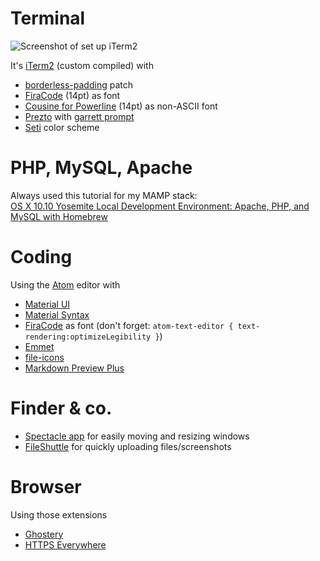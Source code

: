 # Terminal
![Screenshot of set up iTerm2](https://mzdr.github.io/osx/iTerm2.png)  

It's [iTerm2](https://github.com/gnachman/iTerm2) (custom compiled) with

- [borderless-padding](https://github.com/jaredculp/iterm2-borderless-padding) patch
- [FiraCode](https://github.com/tonsky/FiraCode) (14pt) as font
- [Cousine for Powerline](https://github.com/powerline/fonts) (14pt) as non-ASCII font
- [Prezto](https://github.com/sorin-ionescu/prezto) with [garrett prompt](https://github.com/chauncey-garrett/zsh-prompt-garrett)
- [Seti](https://github.com/mbadolato/iTerm2-Color-Schemes/tree/master/schemes) color scheme

# PHP, MySQL, Apache
Always used this tutorial for my MAMP stack:  
[OS X 10.10 Yosemite Local Development Environment: Apache, PHP, and MySQL with Homebrew](https://echo.co/blog/os-x-1010-yosemite-local-development-environment-apache-php-and-mysql-homebrew)  

# Coding
Using the [Atom](https://atom.io) editor with
- [Material UI](https://atom.io/themes/atom-material-ui)
- [Material Syntax](https://atom.io/themes/atom-material-syntax)
- [FiraCode](https://github.com/tonsky/FiraCode) as font (don't forget: `atom-text-editor { text-rendering:optimizeLegibility }`)
- [Emmet](https://atom.io/packages/emmet)
- [file-icons](https://atom.io/packages/file-icons)
- [Markdown Preview Plus](https://atom.io/packages/markdown-preview-plus)

# Finder & co.
- [Spectacle app](https://www.spectacleapp.com/) for easily moving and resizing windows
- [FileShuttle](http://fileshuttle.io/) for quickly uploading files/screenshots

# Browser
Using those extensions
- [Ghostery](https://www.ghostery.com/try-us/download-browser-extension/)
- [HTTPS Everywhere](https://www.eff.org/de/https-everywhere)
